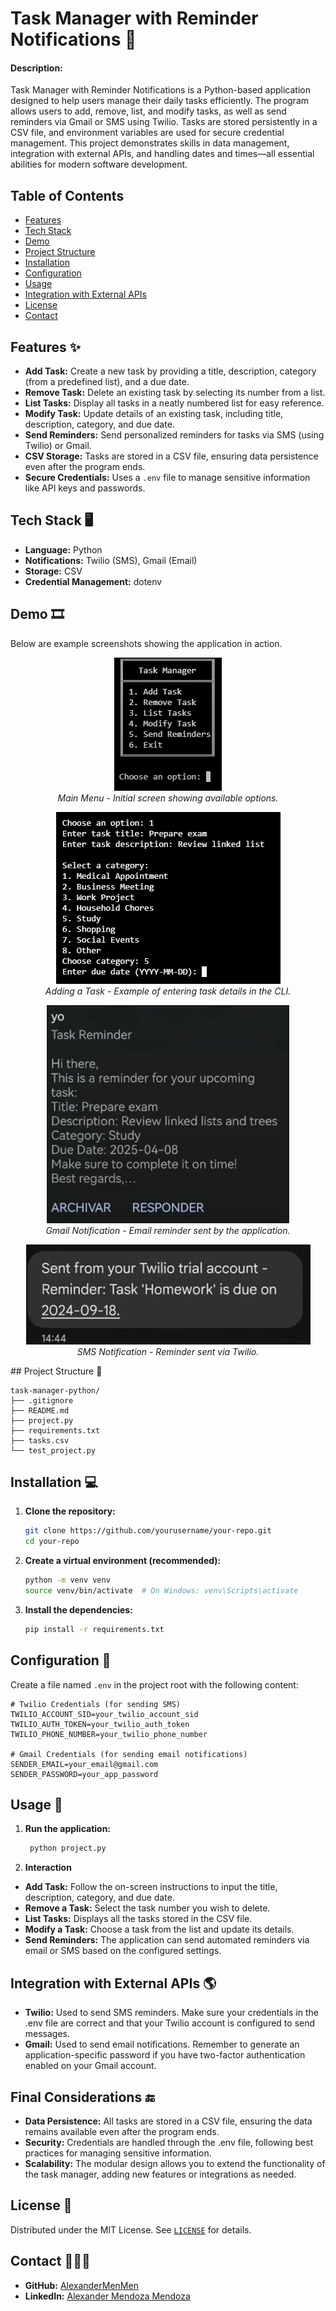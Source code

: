 # Task Manager with Reminder Notifications 🚀

#### Description:
Task Manager with Reminder Notifications is a Python-based application designed to help users manage their daily tasks efficiently. The program allows users to add, remove, list, and modify tasks, as well as send reminders via Gmail or SMS using Twilio. Tasks are stored persistently in a CSV file, and environment variables are used for secure credential management. This project demonstrates skills in data management, integration with external APIs, and handling dates and times—all essential abilities for modern software development.

## Table of Contents
- [Features](#features-✨)
- [Tech Stack](#tech-stack-🖥️)
- [Demo](#demo-🎞️)
- [Project Structure](#project-structure-📁)
- [Installation](#installation-💻)
- [Configuration](#configuration-🔧)
- [Usage](#usage-🚀)
- [Integration with External APIs](#integration-with-external-apis-🌎)
- [License](#license-📜)
- [Contact](#contact-🧑🏽‍💻)


## Features ✨
- **Add Task:** Create a new task by providing a title, description, category (from a predefined list), and a due date.
- **Remove Task:** Delete an existing task by selecting its number from a list.
- **List Tasks:** Display all tasks in a neatly numbered list for easy reference.
- **Modify Task:** Update details of an existing task, including title, description, category, and due date.
- **Send Reminders:** Send personalized reminders for tasks via SMS (using Twilio) or Gmail.
- **CSV Storage:** Tasks are stored in a CSV file, ensuring data persistence even after the program ends.
- **Secure Credentials:** Uses a `.env` file to manage sensitive information like API keys and passwords.

## Tech Stack 🖥️
- **Language:** Python  
- **Notifications:** Twilio (SMS), Gmail (Email)  
- **Storage:** CSV  
- **Credential Management:** dotenv  

## Demo 🎞️
Below are example screenshots showing the application in action.

<p align="center">
  <img src="./media/menu.png" alt="Menu Screenshot"><br>
  <em>Main Menu - Initial screen showing available options.</em>
</p>

<p align="center">
  <img src="./media/add_task.png" alt="Add Task Screenshot" ><br>
  <em>Adding a Task - Example of entering task details in the CLI.</em>
</p>

<p align="center">
  <img src="./media/gmail.png" alt="Gmail Screenshot" ><br>
  <em>Gmail Notification - Email reminder sent by the application.</em>
</p>

<p align="center">
  <img src="./media/sms.png" alt="SMS Screenshot" ><br>
  <em>SMS Notification - Reminder sent via Twilio.</em>
</p>
## Project Structure 📁

```
task-manager-python/
├── .gitignore
├── README.md
├── project.py
├── requirements.txt
├── tasks.csv
└── test_project.py
```

## Installation 💻
1. **Clone the repository:**
    ```bash
    git clone https://github.com/yourusername/your-repo.git
    cd your-repo
    ```
2. **Create a virtual environment (recommended):**
    ```bash
    python -m venv venv
    source venv/bin/activate  # On Windows: venv\Scripts\activate
    ```
3. **Install the dependencies:**
    ```bash
    pip install -r requirements.txt
    ```

## Configuration 🔧
Create a file named `.env` in the project root with the following content:

```env
# Twilio Credentials (for sending SMS)
TWILIO_ACCOUNT_SID=your_twilio_account_sid
TWILIO_AUTH_TOKEN=your_twilio_auth_token
TWILIO_PHONE_NUMBER=your_twilio_phone_number

# Gmail Credentials (for sending email notifications)
SENDER_EMAIL=your_email@gmail.com
SENDER_PASSWORD=your_app_password
```

## Usage 🚀
1. **Run the application:**
   ```bash
    python project.py
    ```
2. **Interaction**
- **Add Task:** Follow the on-screen instructions to input the title, description, category, and due date.
- **Remove a Task:** Select the task number you wish to delete.
- **List Tasks:** Displays all the tasks stored in the CSV file.
- **Modify a Task:** Choose a task from the list and update its details.
- **Send Reminders:** The application can send automated reminders via email or SMS based on the configured settings.

## Integration with External APIs 🌎
- **Twilio:** Used to send SMS reminders. Make sure your credentials in the .env file are correct and that your Twilio account is configured to send messages.
- **Gmail:** Used to send email notifications. Remember to generate an application-specific password if you have two-factor authentication enabled on your Gmail account.

## Final Considerations 🔚
- **Data Persistence:** All tasks are stored in a CSV file, ensuring the data remains available even after the program ends.
- **Security:** Credentials are handled through the .env file, following best practices for managing sensitive information.
- **Scalability:** The modular design allows you to extend the functionality of the task manager, adding new features or integrations as needed.

## License 📜
Distributed under the MIT License. See [`LICENSE`](LICENSE) for details.

## Contact 🧑🏽‍💻

* **GitHub:** [AlexanderMenMen](https://github.com/AlexanderMenMen)
* **LinkedIn:** [Alexander Mendoza Mendoza](https://www.linkedin.com/in/alexander-mendoza-mendoza-876255214/)

